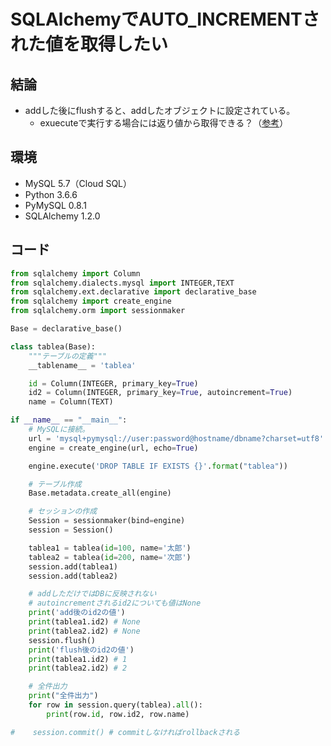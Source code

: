 # SQLAlchemyでAUTO_INCREMENTされた値を取得したい
## 結論
- addした後にflushすると、addしたオブジェクトに設定されている。
  - exuecuteで実行する場合には返り値から取得できる？（[参考](https://www.yamamanx.com/sqlalchemy-insert-auto_increment-primarykey/)）

## 環境
- MySQL 5.7（Cloud SQL）
- Python 3.6.6
- PyMySQL 0.8.1
- SQLAlchemy 1.2.0

## コード
```python
from sqlalchemy import Column
from sqlalchemy.dialects.mysql import INTEGER,TEXT
from sqlalchemy.ext.declarative import declarative_base
from sqlalchemy import create_engine
from sqlalchemy.orm import sessionmaker

Base = declarative_base()

class tablea(Base):
    """テーブルの定義"""
    __tablename__ = 'tablea'

    id = Column(INTEGER, primary_key=True)
    id2 = Column(INTEGER, primary_key=True, autoincrement=True)
    name = Column(TEXT)

if __name__ == "__main__":
    # MySQLに接続。
    url = 'mysql+pymysql://user:password@hostname/dbname?charset=utf8'
    engine = create_engine(url, echo=True)

    engine.execute('DROP TABLE IF EXISTS {}'.format("tablea"))

    # テーブル作成
    Base.metadata.create_all(engine)

    # セッションの作成
    Session = sessionmaker(bind=engine)
    session = Session()

    tablea1 = tablea(id=100, name='太郎')
    tablea2 = tablea(id=200, name='次郎')
    session.add(tablea1)
    session.add(tablea2)

    # addしただけではDBに反映されない
    # autoincrementされるid2についても値はNone
    print('add後のid2の値')
    print(tablea1.id2) # None
    print(tablea2.id2) # None
    session.flush()
    print('flush後のid2の値')
    print(tablea1.id2) # 1
    print(tablea2.id2) # 2

    # 全件出力
    print("全件出力")
    for row in session.query(tablea).all():
        print(row.id, row.id2, row.name)

#    session.commit() # commitしなければrollbackされる
```
